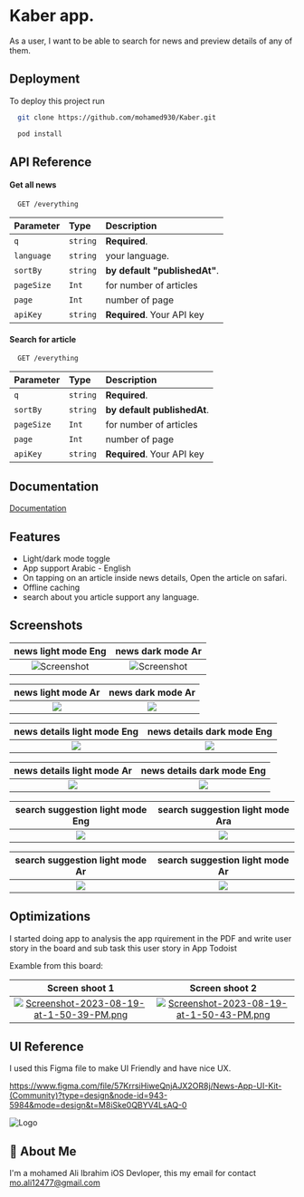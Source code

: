 
# Kaber app.

As a user, I want to be able to search for news and preview details of any of them.





## Deployment

To deploy this project run

```bash
  git clone https://github.com/mohamed930/Kaber.git
```

```bash
  pod install
```


## API Reference

#### Get all news

```http
  GET /everything
```

| Parameter | Type     | Description                |
| :-------- | :------- | :------------------------- |
| `q`       | `string` | **Required**.              |
| `language`| `string` | your language.             |
| `sortBy`  | `string` | **by default "publishedAt"**.|
| `pageSize`| `Int`    | for number of articles     |
| `page`    | `Int`    | number of page             |
| `apiKey`  | `string` | **Required**. Your API key |


#### Search for article

```http
  GET /everything
```

| Parameter | Type     | Description                       |
| :-------- | :------- | :-------------------------------- |
| `q`       | `string` | **Required**.              |
| `sortBy`  | `string` | **by default publishedAt**.|
| `pageSize`| `Int`    | for number of articles     |
| `page`    | `Int`    | number of page             |
| `apiKey`  | `string` | **Required**. Your API key |



## Documentation

[Documentation](https://linktodocumentation)


## Features

- Light/dark mode toggle
- App support Arabic - English
- On tapping on an article inside news details, Open the article on safari.
- Offline caching
- search about you article support any language.

## Screenshots

news light mode Eng        |  news dark mode Ar
:-------------------------:|:-------------------------:
![Screenshot](https://i.postimg.cc/L5nK4786/Simulator-Screenshot-i-Phone-14-Pro-2023-08-19-at-13-07-35.png)  |  ![Screenshot](https://i.postimg.cc/2SqQdxVb/Simulator-Screenshot-i-Phone-14-Pro-2023-08-19-at-13-09-02.png)        


news light mode Ar         |  news dark mode Ar
:-------------------------:|:-------------------------:
![](https://i.postimg.cc/h411KrJT/Simulator-Screenshot-i-Phone-14-Pro-2023-08-19-at-13-08-46.png)   |  ![](https://i.postimg.cc/2SqQdxVb/Simulator-Screenshot-i-Phone-14-Pro-2023-08-19-at-13-09-02.png)


news details light mode Eng |  news details dark mode Eng
:-------------------------: |:-------------------------:
![](https://i.postimg.cc/JhTcb4Lx/Simulator-Screenshot-i-Phone-14-Pro-2023-08-19-at-13-25-47.png)    |  ![](https://i.postimg.cc/DwvXBk5M/Simulator-Screenshot-i-Phone-14-Pro-2023-08-19-at-13-25-59.png)

news details light mode Ar |  news details dark mode Eng
:-------------------------:|:-------------------------:
![](https://i.postimg.cc/xTtrNMZb/Simulator-Screenshot-i-Phone-14-Pro-2023-08-19-at-13-24-37.png)   |  ![](https://i.postimg.cc/XJJB3wtc/Simulator-Screenshot-i-Phone-14-Pro-2023-08-19-at-13-24-05.png)


search suggestion light mode Eng |  search suggestion light mode Ara
:-------------------------:|:-------------------------:
![](https://i.postimg.cc/3rqSs1z1/Simulator-Screenshot-i-Phone-14-Pro-2023-08-19-at-13-34-24.png)    |  ![](https://i.postimg.cc/CKJJmsjj/Simulator-Screenshot-i-Phone-14-Pro-2023-08-19-at-13-34-13.png)

search suggestion light mode Ar |  search suggestion light mode Ar
:-------------------------:|:-------------------------:
![](https://i.postimg.cc/PxWDSXG0/Simulator-Screenshot-i-Phone-14-Pro-2023-08-19-at-13-34-47.png)   |  ![](https://i.postimg.cc/mkdtnhmp/Simulator-Screenshot-i-Phone-14-Pro-2023-08-19-at-13-35-02.png)



## Optimizations

I started doing app to analysis the app rquirement in the PDF and write user story in the board and sub task this user story in App Todoist

Examble from this board:

Screen shoot 1              |  Screen shoot 2
:-------------------------:|:-------------------------:
[![Screenshot-2023-08-19-at-1-50-39-PM.png](https://i.postimg.cc/zf6QNkcT/Screenshot-2023-08-19-at-1-50-39-PM.png)](https://postimg.cc/nsK2YqZL)   |  [![Screenshot-2023-08-19-at-1-50-43-PM.png](https://i.postimg.cc/9QSbwQYh/Screenshot-2023-08-19-at-1-50-43-PM.png)](https://postimg.cc/FYy32m6W)


## UI Reference

I used this Figma file to make UI Friendly and have nice UX.

https://www.figma.com/file/57KrrsiHiweQnjAJX2OR8j/News-App-UI-Kit-(Community)?type=design&node-id=943-5984&mode=design&t=M8iSke0QBYV4LsAQ-0

![Logo](https://i.postimg.cc/Y2RgFPqq/Kaber.png)


## 🚀 About Me
I'm a mohamed Ali Ibrahim iOS Devloper,
this my email for contact mo.ali12477@gmail.com

